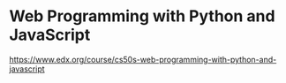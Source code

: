 # Web Programming with Python and JavaScript

https://www.edx.org/course/cs50s-web-programming-with-python-and-javascript

